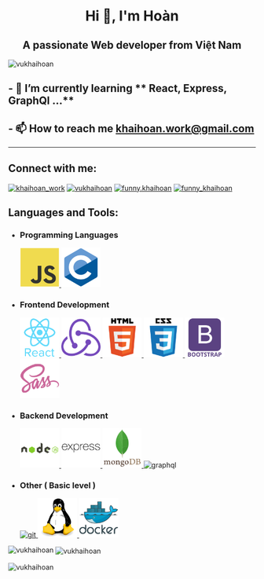 <h1 align="center">Hi 👋, I'm Hoàn</h1>
<h2 align="center">A passionate Web developer from Việt Nam</h2>

<p align="left"> <img src="https://komarev.com/ghpvc/?username=vukhaihoan&label=Profile%20views&color=0e75b6&style=flat" alt="vukhaihoan" /> </p>

## - 🌱 I’m currently learning ** React, Express, GraphQl ...**

## - 📫 How to reach me **khaihoan.work@gmail.com**

---

<h2 align="left">Connect with me:</h2>
<p align="left">
<a href="https://twitter.com/khaihoan_work" target="blank"><img align="center" src="https://raw.githubusercontent.com/rahuldkjain/github-profile-readme-generator/master/src/images/icons/Social/twitter.svg" alt="khaihoan_work" height="50" width="auto" /></a>
<a href="https://linkedin.com/in/vukhaihoan" target="blank"><img align="center" src="https://raw.githubusercontent.com/rahuldkjain/github-profile-readme-generator/master/src/images/icons/Social/linked-in-alt.svg" alt="vukhaihoan" height="50" width="auto" /></a>
<a href="https://fb.com/funny.khaihoan" target="blank"><img align="center" src="https://raw.githubusercontent.com/rahuldkjain/github-profile-readme-generator/master/src/images/icons/Social/facebook.svg" alt="funny.khaihoan" height="50" width="auto" /></a>
<a href="https://instagram.com/funny_khaihoan" target="blank"><img align="center" src="https://raw.githubusercontent.com/rahuldkjain/github-profile-readme-generator/master/src/images/icons/Social/instagram.svg" alt="funny_khaihoan" height="50" width="auto" /></a>
</p>

<h2 align="left">Languages and Tools:</h2>

-   <h3 align="left">Programming Languages</h3>
    <a href="https://developer.mozilla.org/en-US/docs/Web/JavaScript" target="_blank"> <img src="https://raw.githubusercontent.com/devicons/devicon/master/icons/javascript/javascript-original.svg" alt="javascript" width="auto" height="80"/> </a>
    <a href="https://www.cprogramming.com/" target="_blank"> <img src="https://raw.githubusercontent.com/devicons/devicon/master/icons/c/c-original.svg" alt="c" width="auto" height="80"/> </a>

-   <h3 align="left">Frontend Development</h3>
    <a href="https://reactjs.org/" target="_blank"> <img src="https://raw.githubusercontent.com/devicons/devicon/master/icons/react/react-original-wordmark.svg" alt="react" width="auto" height="80"/> </a>
    <a href="https://redux.js.org" target="_blank"> <img src="https://raw.githubusercontent.com/devicons/devicon/master/icons/redux/redux-original.svg" alt="redux" width="auto" height="80"/> </a>  
    <a href="https://www.w3.org/html/" target="_blank"> <img src="https://raw.githubusercontent.com/devicons/devicon/master/icons/html5/html5-original-wordmark.svg" alt="html5" width="auto" height="80"/> </a>  
    <a href="https://www.w3schools.com/css/" target="_blank"> <img src="https://raw.githubusercontent.com/devicons/devicon/master/icons/css3/css3-original-wordmark.svg" alt="css3" width="auto" height="80"/> </a> 
    <a href="https://getbootstrap.com" target="_blank"> <img src="https://raw.githubusercontent.com/devicons/devicon/master/icons/bootstrap/bootstrap-plain-wordmark.svg" alt="bootstrap" width="auto" height="80"/> </a>
    <a href="https://sass-lang.com" target="_blank"> <img src="https://raw.githubusercontent.com/devicons/devicon/master/icons/sass/sass-original.svg" alt="sass" width="auto" height="80"/> </a>

-   <h3 align="left">Backend Development</h3>
    <a href="https://nodejs.org" target="_blank"> <img src="https://raw.githubusercontent.com/devicons/devicon/master/icons/nodejs/nodejs-original-wordmark.svg" alt="nodejs" width="auto" height="80"/> </a>
    <a href="https://expressjs.com" target="_blank"> <img src="https://raw.githubusercontent.com/devicons/devicon/master/icons/express/express-original-wordmark.svg" alt="express" width="" height="80"/> </a>
    <a href="https://www.mongodb.com/" target="_blank"> <img src="https://raw.githubusercontent.com/devicons/devicon/master/icons/mongodb/mongodb-original-wordmark.svg" alt="mongodb" width="auto" height="80"/> </a
    <a href="https://graphql.org" target="_blank"> <img src="https://www.vectorlogo.zone/logos/graphql/graphql-icon.svg" alt="graphql" width="auto" height="80"/> </a>

-   <h3 align="left">Other ( Basic level )</h3>
    <a href="https://git-scm.com/" target="_blank"> <img src="https://www.vectorlogo.zone/logos/git-scm/git-scm-icon.svg" alt="git" width="auto" height="80"/> </a>
    <a href="https://www.linux.org/" target="_blank"> <img src="https://raw.githubusercontent.com/devicons/devicon/master/icons/linux/linux-original.svg" alt="linux" width="auto" height="80"/> </a>
    <a href="https://www.docker.com/" target="_blank"> <img src="https://raw.githubusercontent.com/devicons/devicon/master/icons/docker/docker-original-wordmark.svg" alt="docker" width="auto" height="80"/> </a>

<p><img align="left" src="https://github-readme-stats.vercel.app/api/top-langs?username=vukhaihoan&show_icons=true&locale=en&layout=compact" alt="vukhaihoan" /></p>

<p>&nbsp;<img align="center" src="https://github-readme-stats.vercel.app/api?username=vukhaihoan&show_icons=true&locale=en" alt="vukhaihoan" /></p>

<p><img align="center" src="https://github-readme-streak-stats.herokuapp.com/?user=vukhaihoan&" alt="vukhaihoan" /></p>
